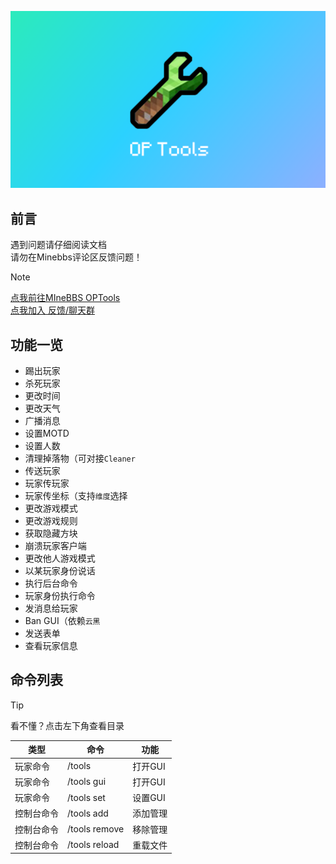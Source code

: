 ![IMG_0758](./img/Logo_Background.png)

## 前言
遇到问题请仔细阅读文档  
请勿在Minebbs评论区反馈问题！
> [!NOTE]
> [点我前往MIneBBS OPTools](https://www.minebbs.com/resources/op-tools-op-gui.4836/)    
> [点我加入 反馈/聊天群](https://qm.qq.com/cgi-bin/qm/qr?k=jmd_S7-T9UGiVp9eiPyHtuIuEApwVIq5&authKey=6c4npR7mamU4DP72JQKTYQAIz12vhRXHE4/U6GCriqjtiQpaa3Gf6Q+sYricFR9y&noverify=0)

## 功能一览
- 踢出玩家
- 杀死玩家
- 更改时间
- 更改天气
- 广播消息
- 设置MOTD
- 设置人数
- 清理掉落物（可对接`Cleaner`
- 传送玩家
- 玩家传玩家
- 玩家传坐标（支持`维度`选择
- 更改游戏模式
- 更改游戏规则
- 获取隐藏方块
- 崩溃玩家客户端
- 更改他人游戏模式
- 以某玩家身份说话
- 执行后台命令
- 玩家身份执行命令
- 发消息给玩家
- Ban GUI（依赖`云黑`
- 发送表单  
- 查看玩家信息

## 命令列表
> [!tip]
> 看不懂？点击左下角查看目录

| 类型       | 命令           | 功能    |
| --------- | -------------- | ------- |
| 玩家命令   | /tools         | 打开GUI |
| 玩家命令   | /tools gui     | 打开GUI |
| 玩家命令   | /tools set     | 设置GUI |
| 控制台命令 | /tools add     | 添加管理 |
| 控制台命令 | /tools remove  | 移除管理 |
| 控制台命令 | /tools reload  | 重载文件 |
